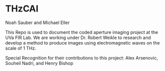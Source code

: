 # THzCAI
Noah Sauber and Michael Eller

This Repo is used to document the coded aperture imaging project at the UVa FIR Lab.
We are working under Dr. Robert Weikle to research and develop a method to produce images using
electromagnetic waves on the scale of 1 THz.

Special Recognition for their contributions to this project:
Alex Arsenovic, Souheil Nadri, and Henry Bishop
